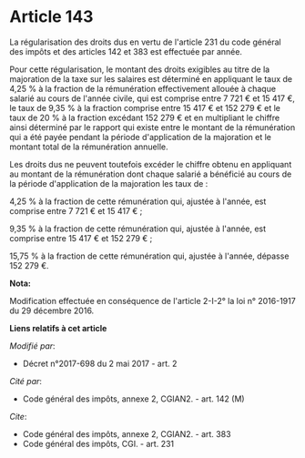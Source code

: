 # Article 143

La régularisation des droits dus en vertu de l'article 231 du code général des impôts et des articles 142 et 383 est
effectuée par année.

Pour cette régularisation, le montant des droits exigibles au titre de la majoration de la taxe sur les salaires est
déterminé en appliquant le taux de 4,25 % à la fraction de la rémunération effectivement allouée à chaque salarié au cours de
l'année civile, qui est comprise entre 7 721 € et 15 417 €, le taux de 9,35 % à la fraction comprise entre 15 417 € et 152
279 € et le taux de 20 % à la fraction excédant 152 279 € et en multipliant le chiffre ainsi déterminé par le rapport qui
existe entre le montant de la rémunération qui a été payée pendant la période d'application de la majoration et le montant
total de la rémunération annuelle.

Les droits dus ne peuvent toutefois excéder le chiffre obtenu en appliquant au montant de la rémunération dont chaque salarié
a bénéficié au cours de la période d'application de la majoration les taux de :

4,25 % à la fraction de cette rémunération qui, ajustée à l'année, est comprise entre 7 721 € et 15 417 € ;

9,35 % à la fraction de cette rémunération qui, ajustée à l'année, est comprise entre 15 417 € et 152 279 € ;

15,75 % à la fraction de cette rémunération qui, ajustée à l'année, dépasse 152 279 €.

**Nota:**

Modification effectuée en conséquence de l'article 2-I-2° la loi n° 2016-1917 du 29 décembre 2016.

**Liens relatifs à cet article**

_Modifié par_:

  - Décret n°2017-698 du 2 mai 2017 - art. 2

_Cité par_:

  - Code général des impôts, annexe 2, CGIAN2. - art. 142 (M)

_Cite_:

  - Code général des impôts, annexe 2, CGIAN2. - art. 383
  - Code général des impôts, CGI. - art. 231
